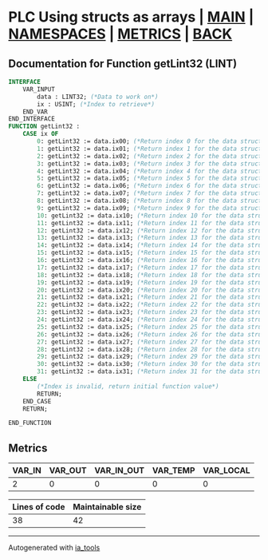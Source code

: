 # PLC Using structs as arrays | [MAIN] | [NAMESPACES] | [METRICS] | [BACK]  

## Documentation for Function getLint32 (LINT)  

```pascal
INTERFACE
    VAR_INPUT
        data : LINT32; (*Data to work on*)
        ix : USINT; (*Index to retrieve*)
    END_VAR
END_INTERFACE
FUNCTION getLint32 :
    CASE ix OF
    	0: getLint32 := data.ix00; (*Return index 0 for the data struct*)
    	1: getLint32 := data.ix01; (*Return index 1 for the data struct*)
    	2: getLint32 := data.ix02; (*Return index 2 for the data struct*)
    	3: getLint32 := data.ix03; (*Return index 3 for the data struct*)
    	4: getLint32 := data.ix04; (*Return index 4 for the data struct*)
    	5: getLint32 := data.ix05; (*Return index 5 for the data struct*)
    	6: getLint32 := data.ix06; (*Return index 6 for the data struct*)
    	7: getLint32 := data.ix07; (*Return index 7 for the data struct*)
    	8: getLint32 := data.ix08; (*Return index 8 for the data struct*)
    	9: getLint32 := data.ix09; (*Return index 9 for the data struct*)
    	10: getLint32 := data.ix10; (*Return index 10 for the data struct*)
    	11: getLint32 := data.ix11; (*Return index 11 for the data struct*)
    	12: getLint32 := data.ix12; (*Return index 12 for the data struct*)
    	13: getLint32 := data.ix13; (*Return index 13 for the data struct*)
    	14: getLint32 := data.ix14; (*Return index 14 for the data struct*)
    	15: getLint32 := data.ix15; (*Return index 15 for the data struct*)
    	16: getLint32 := data.ix16; (*Return index 16 for the data struct*)
    	17: getLint32 := data.ix17; (*Return index 17 for the data struct*)
    	18: getLint32 := data.ix18; (*Return index 18 for the data struct*)
    	19: getLint32 := data.ix19; (*Return index 19 for the data struct*)
    	20: getLint32 := data.ix20; (*Return index 20 for the data struct*)
    	21: getLint32 := data.ix21; (*Return index 21 for the data struct*)
    	22: getLint32 := data.ix22; (*Return index 22 for the data struct*)
    	23: getLint32 := data.ix23; (*Return index 23 for the data struct*)
    	24: getLint32 := data.ix24; (*Return index 24 for the data struct*)
    	25: getLint32 := data.ix25; (*Return index 25 for the data struct*)
    	26: getLint32 := data.ix26; (*Return index 26 for the data struct*)
    	27: getLint32 := data.ix27; (*Return index 27 for the data struct*)
    	28: getLint32 := data.ix28; (*Return index 28 for the data struct*)
    	29: getLint32 := data.ix29; (*Return index 29 for the data struct*)
    	30: getLint32 := data.ix30; (*Return index 30 for the data struct*)
    	31: getLint32 := data.ix31; (*Return index 31 for the data struct*)
    ELSE
    	(*Index is invalid, return initial function value*)
    	RETURN;
    END_CASE
    RETURN;

END_FUNCTION
```

## Metrics  

| VAR_IN | VAR_OUT | VAR_IN_OUT | VAR_TEMP | VAR_LOCAL |
| ------ | ------- | ---------- | --------- | -------- |
| 2 | 0 | 0 | 0 | 0 |  

| Lines of code | Maintainable size |
| ------------- | ----------------- |
| 38 | 42 |

---
Autogenerated with [ia_tools](https://github.com/tkucic/ia_tools)  

[MAIN]: ../../../../index_st.md
[NAMESPACES]: ../../nsList_st.md
[METRICS]: ../../../metrics_st.md
[BACK]: ../nsMain_st.md
